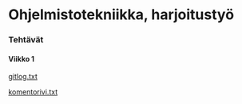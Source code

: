 # Ohjelmistotekniikka, harjoitustyö

### Tehtävät

#### Viikko 1

[gitlog.txt](https://github.com/karoliinaemilia/ot-harjoitustyo/blob/master/laskarit/viikko1/gitlog.txt)

[komentorivi.txt](https://github.com/karoliinaemilia/ot-harjoitustyo/blob/master/laskarit/viikko1/komentorivi.txt)
